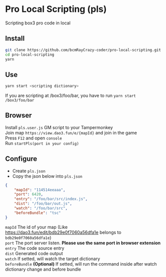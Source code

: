 # Pro Local Scripting (pls)

Scripting box3 pro code in local

## Install

```bash
git clone https://github.com/bcmRayCrazy-coder/pro-local-scripting.git
cd pro-local-scripting
yarn
```

## Use

```bash
yarn start <scripting dictionary>
```

If you are scripting at /box3/foo/bar, you have to run `yarn start /box3/foo/bar`

## Browser

Install `pls.user.js` GM script to your Tampermonkey  
Join map `https://view.dao3.fun/e/{mapId}` and join in the game  
Press `F12` and open `console`  
Run `startPls(port in your config)`

## Configure

-   Create `pls.json`
-   Copy the json below into `pls.json`

```json
{
    "mapId": "114514eeaaa",
    "port": 6420,
    "entry": "/foo/bar/src/index.js",
    "dist": "/foo/bar/out.js",
    "watch": "/foo/bar/src",
    "beforeBundle": "tsc"
}
```

`mapId` The id of your map (Like <https://dao3.fun/edit/bdb29e0f7060a56dfa1e> belongs to `bdb29e0f7060a56dfa1e`)  
`port` The port server listen. **Please use the same port in browser extension**  
`entry` The code source entry  
`dist` Generated code output  
`watch` If setted, will watch the target dictionary  
`beforeBundle` **(Optional)** If setted, will run the command inside after watch dictionary change and before bundle
